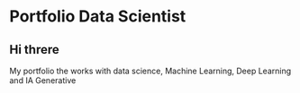 # Portfolio Data Scientist

## Hi threre

My portfolio the works with data science, Machine Learning, Deep Learning and IA Generative
